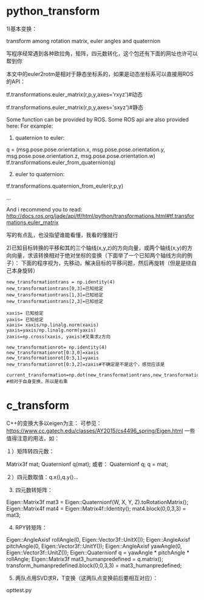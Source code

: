 # python_transform

1)基本变换：

transform among rotation matrix, euler angles and quaternion

写程序经常遇到各种欧拉角，矩阵，四元数转化，这个包还有下面的网址也许可以帮到你

本文中的euler2rotm是相对于静态坐标系的，如果是动态坐标系可以直接用ROS的API：


tf.transformations.euler_matrix(r,p,y,axes='rxyz')#动态


tf.transformations.euler_matrix(r,p,y,axes='sxyz')#静态


Some function can be provided by ROS.
Some ROS api are also provided here:
For example:
1) quaternion to euler:

q = (msg.pose.pose.orientation.x,
     msg.pose.pose.orientation.y,
     msg.pose.pose.orientation.z,
     msg.pose.pose.orientation.w) 
tf.transformations.euler_from_quaternion(q)

2) euler to quaternion:

tf.transformations.quaternion_from_euler(r,p,y)

...

And i recommend you to read:
http://docs.ros.org/jade/api/tf/html/python/transformations.html#tf.transformations.euler_matrix


写的有点乱，也没指望谁能看懂，我看的懂就行

2)已知目标转换的平移和其的三个轴线(x,y,z)的方向向量，或两个轴线(x,y)的方向向量，求该转换相对于绝对坐标的变换（下面举了一个已知两个轴线方向的例子）：
下面的程序视为，先移动，解决目标的平移问题，然后再旋转（但是是绕自己本身旋转）

    new_transformationtrans = np.identity(4)
    new_transformationtrans[0,3]=已知给定
    new_transformationtrans[1,3]=已知给定
    new_transformationtrans[2,3]=已知给定
    
    xaxis= 已知给定
    yaxis= 已知给定
    xaxis= xaxis/np.linalg.norm(xaxis)
    yaxis=yaxis/np.linalg.norm(yaxis)
    zaxis=np.cross(xaxis, yaxis)#叉乘求z方向

    new_transformationrot= np.identity(4)
    new_transformationrot[0:3,0]=xaxis
    new_transformationrot[0:3,1]=yaxis
    new_transformationrot[0:3,2]=zaxis#不确定是不是这个，感觉应该是

    current_transformation=np.dot(new_transformationtrans,new_transformationrot) #相对于自身变换，所以是右乘






# c_transform
C++的变换大多以eigen为主：
可参见：https://www.cc.gatech.edu/classes/AY2015/cs4496_spring/Eigen.html
一些值得注意的用法，如：

１）矩阵转四元数：

Matrix3f mat;
Quaternionf q(mat);
或者：
Quaternionf q;
q = mat;

２）四元数取值：q.x(),q.y()...

3) 四元数转矩阵：

Eigen::Matrix3f mat3 = Eigen::Quaternionf(W, X, Y, Z).toRotationMatrix();
Eigen::Matrix4f mat4 = Eigen::Matrix4f::Identity();
mat4.block(0,0,3,3) = mat3;

4) RPY转矩阵：

Eigen::AngleAxisf rollAngle(0, Eigen::Vector3f::UnitX());
Eigen::AngleAxisf pitchAngle(0, Eigen::Vector3f::UnitY());
Eigen::AngleAxisf yawAngle(0, Eigen::Vector3f::UnitZ()); 
Eigen::Quaternionf  q = yawAngle * pitchAngle * rollAngle; 
Eigen::Matrix3f mat3_humanpredefined = q.matrix();  
transform_humanpredefined.block(0,0,3,3) = mat3_humanpredefined;

5) 两队点用SVD求R，T变换（这两队点变换前后要相互对应）：

opttest.py

